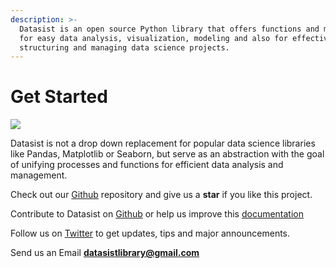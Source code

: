 ```yaml
---
description: >-
  Datasist is an open source Python library that offers functions and methods
  for easy data analysis, visualization, modeling and also for effectively
  structuring and managing data science projects.
---
```


# Get Started

![](.gitbook/assets/dlogo.jpeg)

Datasist is not a drop down replacement for popular data science  libraries like Pandas, Matplotlib or Seaborn, but serve as an abstraction with the goal of unifying processes and functions for efficient data analysis and management. 

Check out our [Github](https://github.com/risenW/datasist) repository and give us a **star** if you like this project.

Contribute to Datasist on [Github](https://github.com/risenW/datasist) or help us improve this [documentation](https://github.com/risenW/datasist-doc)

Follow us on [Twitter](https://twitter.com/datasistlibrary) to get updates, tips and major announcements.

Send us an Email **datasistlibrary@gmail.com**

